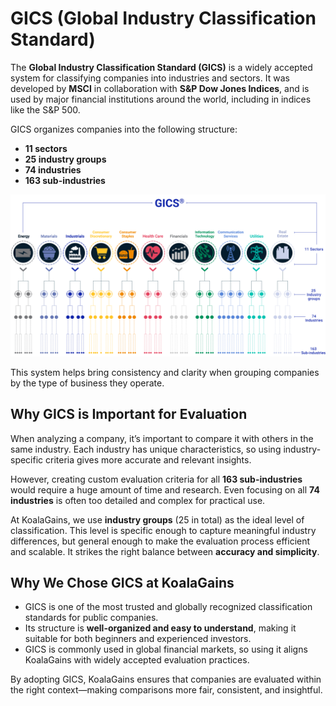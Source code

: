 # GICS (Global Industry Classification Standard)

The **Global Industry Classification Standard (GICS)** is a widely accepted system for classifying companies into industries and sectors. It was developed by **MSCI** in collaboration with **S&P Dow Jones Indices**, and is used by major financial institutions around the world, including in indices like the S&P 500.

GICS organizes companies into the following structure:

- **11 sectors**
- **25 industry groups**
- **74 industries**
- **163 sub-industries**

![GICS](./images/gics.svg)

This system helps bring consistency and clarity when grouping companies by the type of business they operate.

## Why GICS is Important for Evaluation

When analyzing a company, it’s important to compare it with others in the same industry. Each industry has unique characteristics, so using industry-specific criteria gives more accurate and relevant insights.

However, creating custom evaluation criteria for all **163 sub-industries** would require a huge amount of time and research. Even focusing on all **74 industries** is often too detailed and complex for practical use.

At KoalaGains, we use **industry groups** (25 in total) as the ideal level of classification. This level is specific enough to capture meaningful industry differences, but general enough to make the evaluation process efficient and scalable. It strikes the right balance between **accuracy and simplicity**.

## Why We Chose GICS at KoalaGains

- GICS is one of the most trusted and globally recognized classification standards for public companies.
- Its structure is **well-organized and easy to understand**, making it suitable for both beginners and experienced investors.
- GICS is commonly used in global financial markets, so using it aligns KoalaGains with widely accepted evaluation practices.

By adopting GICS, KoalaGains ensures that companies are evaluated within the right context—making comparisons more fair, consistent, and insightful.
